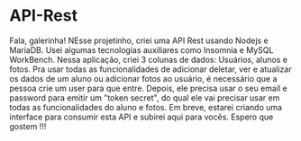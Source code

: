 # API-Rest
Fala, galerinha! NEsse projetinho, criei uma API Rest usando Nodejs e MariaDB. Usei algumas tecnologias auxiliares como Insomnia e MySQL WorkBench. 
Nessa aplicação, criei 3 colunas de dados: Usuários, alunos e fotos. Pra usar todas as funcionalidades de adicionar deletar, ver e atualizar os
dados de um aluno ou adicionar fotos ao usuário, é necessário que a pessoa crie um user para que entre. Depois, ele precisa usar o seu email e password para
emitir um "token secret", do qual ele vai precisar usar em todas as funcionalidades do aluno e fotos. Em breve, estarei criando uma interface para consumir esta
API e subirei aqui para vocês. Espero que gostem !!!
